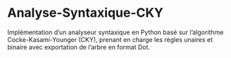 # Analyse-Syntaxique-CKY
Implémentation d’un analyseur syntaxique en Python basé sur l’algorithme Cocke-Kasami-Younger (CKY), prenant en charge les règles unaires et binaire avec exportation de l’arbre en format Dot.
